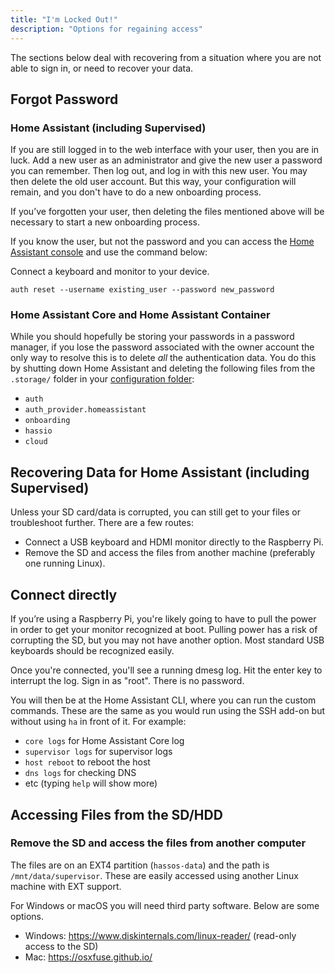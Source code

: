 ```yaml
---
title: "I'm Locked Out!"
description: "Options for regaining access"
---
```


The sections below deal with recovering from a situation where you are not able to sign in,
or need to recover your data.

## Forgot Password

### Home Assistant (including Supervised)

If you are still logged in to the web interface with your user, then you are in luck. Add a new user as an administrator and give the new user a password you can remember. Then log out, and log in with this new user. You may then delete the old user account. But this way, your configuration will remain, and you don't have to do a new onboarding process.

If you’ve forgotten your user, then deleting the files mentioned above will be necessary to start a new onboarding process.

If you know the user, but not the password and you can access the [Home Assistant console](https://www.home-assistant.io/hassio/commandline/) and use the command below:

Connect a keyboard and monitor to your device.

`auth reset --username existing_user --password new_password`

### Home Assistant Core and Home Assistant Container

While you should hopefully be storing your passwords in a password manager, if you lose the password associated with the owner account the only way to resolve this is to delete *all* the authentication data. You do this by shutting down Home Assistant and deleting the following files from the `.storage/` folder in your [configuration folder](/docs/configuration/):

- `auth`
- `auth_provider.homeassistant`
- `onboarding`
- `hassio`
- `cloud`

## Recovering Data for Home Assistant (including Supervised)

Unless your SD card/data is corrupted, you can still get to your files or troubleshoot further.
There are a few routes:

- Connect a USB keyboard and HDMI monitor directly to the Raspberry Pi.
- Remove the SD and access the files from another machine (preferably one running Linux).

## Connect directly

If you’re using a Raspberry Pi, you're likely going to have to pull the power in order to get your monitor recognized at boot. Pulling power has a risk of corrupting the SD, but you may not have another option. Most standard USB keyboards should be recognized easily.

Once you're connected, you'll see a running dmesg log. Hit the enter key to interrupt the log.
Sign in as "root". There is no password.

You will then be at the Home Assistant CLI, where you can run the custom commands. These are the same as you would run using the SSH add-on but without using `ha` in front of it. For example:

- `core logs` for Home Assistant Core log
- `supervisor logs` for supervisor logs
- `host reboot` to reboot the host
- `dns logs` for checking DNS
- etc (typing `help` will show more)

## Accessing Files from the SD/HDD

### Remove the SD and access the files from another computer

The files are on an EXT4 partition (`hassos-data`) and the path is `/mnt/data/supervisor`.
These are easily accessed using another Linux machine with EXT support.

For Windows or macOS you will need third party software. Below are some options.

- Windows: <https://www.diskinternals.com/linux-reader/> (read-only access to the SD)
- Mac: <https://osxfuse.github.io/>
